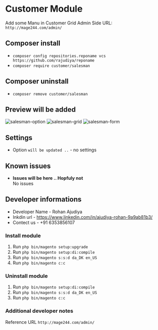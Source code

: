 # Customer Module

Add some Manu in Customer Grid Admin Side
URL: `http://mage244.com/admin/`

## Composer install

- `composer config repositories.reponame vcs https://github.com/rajudiya/reponame`
- `composer require customer/salesman`

## Composer uninstall

- `composer remove customer/salesman`

## Preview will be added

![salesman-option](/readme-images/salesman-option.png "Salesman Option")
![salesman-grid](/readme-images/salesman-grid.png "Salesman Grid")
![salesman-form](/readme-images/salesman-form.png "Salesman Form")

## Settings

- Option `will be updated ..` - no settings

## Known issues

- **Issues will be here .. Hopfuly not**\
  No issues

## Developer informations
- Developer Name - Rohan Ajudiya
- Inkdin url     - https://www.linkedin.com/in/ajudiya-rohan-9a9ab81b3/
- Contect us     - +91 6353856107

### Install module
1. Run `php bin/magento setup:upgrade`
2. Run `php bin/magento setup:di:compile`
3. Run `php bin/magento s:s:d da_DK en_US`
4. Run `php bin/magento c:c`

### Uninstall module
1. Run `php bin/magento setup:di:compile`
2. Run `php bin/magento s:s:d da_DK en_US`
3. Run `php bin/magento c:c`

### Additional developer notes
Reference URL `http://mage244.com/admin/`
